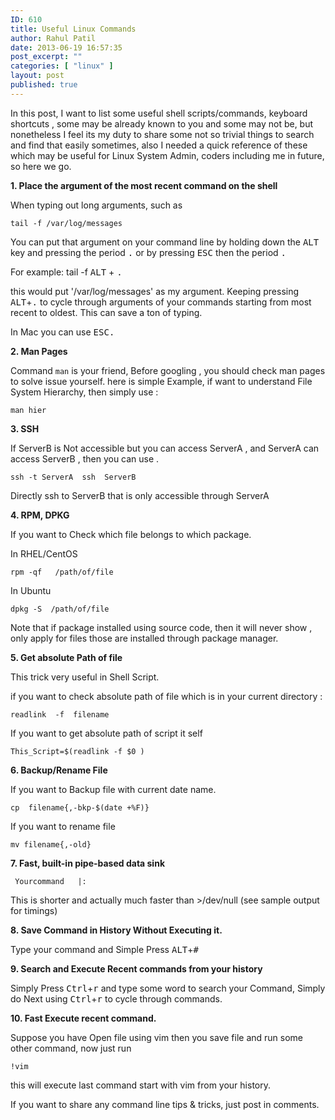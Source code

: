 ```yaml
---
ID: 610
title: Useful Linux Commands
author: Rahul Patil
date: 2013-06-19 16:57:35
post_excerpt: ""
categories: [ "linux" ]
layout: post
published: true
---
```


In this post, I want to list some useful shell scripts/commands, keyboard shortcuts , some may be already known to you and some may not be, but nonetheless I feel its my duty to share some not so trivial things to search and find that easily sometimes, also I needed a quick reference of these which may be useful for Linux System Admin, coders including me in future, so here we go.

**1. Place the argument of the most recent command on the shell**

When typing out long arguments, such as

```shell
tail -f /var/log/messages
```

You can put that argument on your command line by holding down the <kbd>ALT</kbd> key and pressing the period <kbd>.</kbd> or by pressing <kbd>ESC</kbd> then the period <kbd>.</kbd>

For example: tail -f <kbd>ALT</kbd> + <kbd>.</kbd>

this would put '/var/log/messages' as my argument. Keeping pressing <kbd>ALT</kbd>+<kbd>.</kbd> to cycle through arguments of your commands starting from most recent to oldest. This can save a ton of typing.

In Mac you can use <kbd>ESC<kbd><kbd>.</kbd>

**2. Man Pages**

Command `man` is your friend, Before googling , you should check man pages to solve issue yourself. here is simple Example, if want to understand File System Hierarchy, then simply use :

```shell
man hier
``` 

**3. SSH**

If ServerB is Not accessible but you can access ServerA , and ServerA can access ServerB , then you can use .

```shell
ssh -t ServerA  ssh  ServerB
```

Directly ssh to ServerB that is only accessible through ServerA

**4. RPM, DPKG**

If you want to Check which file belongs to which package.

In RHEL/CentOS

```shell
rpm -qf   /path/of/file
```

In Ubuntu

```shell
dpkg -S  /path/of/file
```

Note that if package installed using source code, then it will never show , only apply for files those are installed through package manager.


**5. Get absolute Path of file**

This trick very useful in Shell Script.

if you want to check absolute path of file which is in your current directory :

```shell
readlink  -f  filename
```

If you want to get absolute path of script it self

```shell
This_Script=$(readlink -f $0 )
```

**6. Backup/Rename File**

If you want to Backup file with current date name.

```shell
cp  filename{,-bkp-$(date +%F)}
```

If you want to rename file 

```shell 
mv filename{,-old}
```

**7. Fast, built-in pipe-based data sink**

```shell
 Yourcommand   |:
```

This is shorter and actually much faster than >/dev/null (see sample output for timings)

**8. Save Command in History Without Executing it.**

Type your command and Simple Press <kbd>ALT</kbd>+<kbd>#</kbd>

**9. Search and Execute Recent commands from your history**

Simply Press <kbd>Ctrl</kbd>+<kbd>r</kbd> and type some word to search your Command, Simply do Next using <kbd>Ctrl</kbd>+<kbd>r</kbd>  to cycle through commands. 

**10. Fast Execute recent command.**

Suppose you have Open file using vim then you save file and run some other command, 
now just run 

```shell
!vim
```
this will execute last command start with vim from your history. 



If you want to share any command line tips & tricks, just post in comments.
